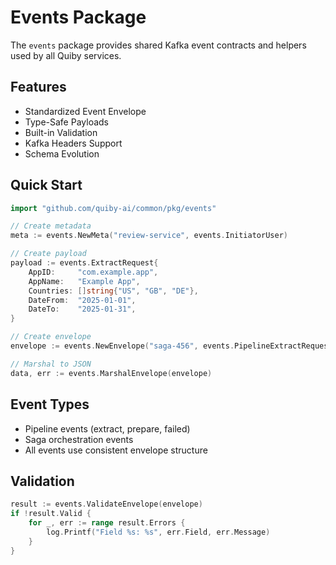 # Events Package

The `events` package provides shared Kafka event contracts and helpers used by all Quiby services.

## Features

- Standardized Event Envelope
- Type-Safe Payloads
- Built-in Validation
- Kafka Headers Support
- Schema Evolution

## Quick Start

```go
import "github.com/quiby-ai/common/pkg/events"

// Create metadata
meta := events.NewMeta("review-service", events.InitiatorUser)

// Create payload
payload := events.ExtractRequest{
    AppID:     "com.example.app",
    AppName:   "Example App",
    Countries: []string{"US", "GB", "DE"},
    DateFrom:  "2025-01-01",
    DateTo:    "2025-01-31",
}

// Create envelope
envelope := events.NewEnvelope("saga-456", events.PipelineExtractRequest, payload, meta)

// Marshal to JSON
data, err := events.MarshalEnvelope(envelope)
```

## Event Types

- Pipeline events (extract, prepare, failed)
- Saga orchestration events
- All events use consistent envelope structure

## Validation

```go
result := events.ValidateEnvelope(envelope)
if !result.Valid {
    for _, err := range result.Errors {
        log.Printf("Field %s: %s", err.Field, err.Message)
    }
}
```
